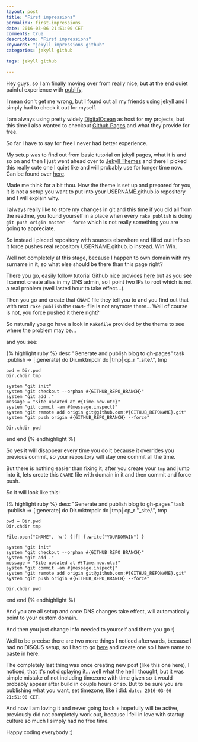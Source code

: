 ```yaml
---
layout: post
title: "First impressions"
permalink: first-impressions
date: 2016-03-06 21:51:00 CET
comments: true
description: "First impressions"
keywords: "jekyll impressions github"
categories: jekyll github

tags: jekyll github

---
```



Hey guys, so I am finally moving over from really nice, but at the end quiet painful experience with [publify](http://www.publify.co).

I mean don't get me wrong, but I found out all my friends using [jekyll](http://jekyllrb.com) and I simply had to check it out for myself.

I am always using pretty widely [DigitalOcean](https://www.digitalocean.com) as host for my projects, but this time I also wanted to checkout [Github Pages](https://pages.github.com) and what they provide for free.

So far I have to say for free I never had better experience.

My setup was to find out from basic tutorial on jekyll pages, what it is and so on and then I just went ahead over to [Jekyll Themes](http://jekyllthemes.org) and there I picked this really cute one I quiet like and will probably use for longer time now. Can be found over [here](http://jekyllthemes.org/themes/end2end/).

Made me think for a bit thou. How the theme is set up and prepared for you, it is not a setup you want to put into your USERNAME.github.io repository and I will explain why.

I always really like to store my changes in git and this time if you did all from the readme, you found yourself in a place when every `rake publish` is doing `git push origin master --force` which is not really something you are going to appreciate.

So instead I placed repository with sources elsewhere and filled out info so it force pushes real repository USERNAME.github.io instead. Win Win.

Well not completely at this stage, because I happen to own domain with my surname in it, so what else should be there than this page right?

There you go, easily follow tutorial Github nice provides [here](https://help.github.com/articles/setting-up-an-apex-domain/#configuring-a-records-with-your-dns-provider) but as you see I cannot create alias in my DNS admin, so I point two IPs to root which is not a real problem (well lasted hour to take effect...).

Then you go and create that `CNAME` file they tell you to and you find out that with next `rake publish` the `CNAME` file is not anymore there... Well of course is not, you force pushed it there right?

So naturally you go have a look in `Rakefile` provided by the theme to see where the problem may be...

and you see:

{% highlight ruby %}
desc "Generate and publish blog to gh-pages"
task :publish => [:generate] do
  Dir.mktmpdir do |tmp|
    cp_r "_site/.", tmp

    pwd = Dir.pwd
    Dir.chdir tmp

    system "git init"
    system "git checkout --orphan #{GITHUB_REPO_BRANCH}"
    system "git add ."
    message = "Site updated at #{Time.now.utc}"
    system "git commit -am #{message.inspect}"
    system "git remote add origin git@github.com:#{GITHUB_REPONAME}.git"
    system "git push origin #{GITHUB_REPO_BRANCH} --force"

    Dir.chdir pwd
  end
end
{% endhighlight %}

So yes it will disappear every time you do it because it overrides you previous commit, so your repository will stay one commit all the time.

But there is nothing easier than fixing it, after you create your `tmp` and jump into it, lets create this `CNAME` file with domain in it and then commit and force push.

So it will look like this:

{% highlight ruby %}
desc "Generate and publish blog to gh-pages"
task :publish => [:generate] do
  Dir.mktmpdir do |tmp|
    cp_r "_site/.", tmp

    pwd = Dir.pwd
    Dir.chdir tmp

    File.open("CNAME", 'w') {|f| f.write("YOURDOMAIN") }

    system "git init"
    system "git checkout --orphan #{GITHUB_REPO_BRANCH}"
    system "git add ."
    message = "Site updated at #{Time.now.utc}"
    system "git commit -am #{message.inspect}"
    system "git remote add origin git@github.com:#{GITHUB_REPONAME}.git"
    system "git push origin #{GITHUB_REPO_BRANCH} --force"

    Dir.chdir pwd
  end
end
{% endhighlight %}

And you are all setup and once DNS changes take effect, will automatically point to your custom domain.

And then you just change info needed to yourself and there you go :)

Well to be precise there are two more things I noticed afterwards, because I had no DISQUS setup, so I had to go [here](https://disqus.com/admin/create/) and create one so I have name to paste in here.

The completely last thing was once creating new post (like this one here), I noticed, that it's not displaying it... well what the hell I thought, but it was simple mistake of not including timezone with time given so it would probably appear after build in couple hours or so. But to be sure you are publishing what you want, set timezone, like i did: `date: 2016-03-06 21:51:00 CET`.

And now I am loving it and never going back + hopefully will be active, previously did not completely work out, because I fell in love with startup culture so much I simply had no free time.

Happy coding everybody :)

